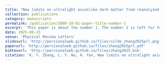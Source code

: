 ```yaml
---
title: "New limits on ultralight axionlike dark matter from reanalyzed data"
collection: publications
category: manuscripts
permalink: /publication/2009-10-01-paper-title-number-1
excerpt: 'This paper is about the number 1. The number 2 is left for future work.'
date: 2025-09-23
venue: 'Physical Review Letters'
slidesurl: 'http://persionalweb.github.io/files/silde_zhang2025prl.png'
paperurl: 'http://persionalweb.github.io/files/zhang2025prl.pdf'
bibtexurl: 'http://persionalweb.github.io/files/zhang2025.bib'
citation: 'K. Y. Zhang, L. Y. Wu, H. Yan, New limits on ultralight axionlike dark matter from reanalyzed data, Physical Review Letters. 135 (2025) 131001.'
---
```

